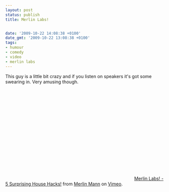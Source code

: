 ```yaml
---
layout: post
status: publish
title: Merlin Labs!


date: '2009-10-22 14:08:38 +0100'
date_gmt: '2009-10-22 13:08:38 +0100'
tags:
- humour
- comedy
- video
- merlin labs
---
```

This guy is a little bit crazy and if you listen on speakers it's got some swearing in. Very amusing though.
<object classid="clsid:d27cdb6e-ae6d-11cf-96b8-444553540000" width="400" height="300" codebase="http://download.macromedia.com/pub/shockwave/cabs/flash/swflash.cab#version=6,0,40,0"><param name="allowfullscreen" value="true" /><param name="allowscriptaccess" value="always" /><param name="src" value="http://vimeo.com/moogaloop.swf?clip_id=7173596&amp;server=vimeo.com&amp;show_title=1&amp;show_byline=1&amp;show_portrait=0&amp;color=ffffff&amp;fullscreen=1" /><embed type="application/x-shockwave-flash" width="400" height="300" src="http://vimeo.com/moogaloop.swf?clip_id=7173596&amp;server=vimeo.com&amp;show_title=1&amp;show_byline=1&amp;show_portrait=0&amp;color=ffffff&amp;fullscreen=1" allowscriptaccess="always" allowfullscreen="true"></embed></object>
<a href="http://vimeo.com/7173596">Merlin Labs! - 5 Surprising House Hacks!</a> from <a href="http://vimeo.com/merlin">Merlin Mann</a> on <a href="http://vimeo.com">Vimeo</a>.
